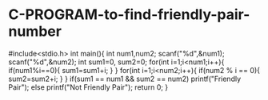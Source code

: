 # C-PROGRAM-to-find-friendly-pair-number
#include<stdio.h>
int main(){
	int num1,num2;
	scanf("%d",&num1);
	scanf("%d",&num2);
	int sum1=0, sum2=0;
	for(int i=1;i<num1;i++){
		if(num1%i==0){
			sum1=sum1+i;
		}
	}
	for(int i=1;i<num2;i++){
		if(num2 % i == 0){
			sum2=sum2+i;
		}
	}
	if(sum1 == num1 && sum2 == num2)
		printf("Friendly Pair");
	else
		printf("Not Friendly Pair");
	return 0;
}

